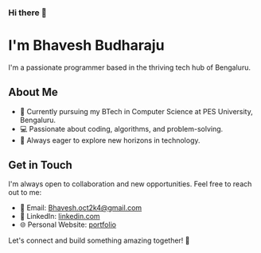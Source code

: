 ### Hi there 👋

<!--
**Bhavesh2k4/Bhavesh2k4** is a ✨ _special_ ✨ repository because its `README.md` (this file) appears on your GitHub profile.

Here are some ideas to get you started:

- 🔭 I’m currently working on ...
- 🌱 I’m currently learning ...
- 👯 I’m looking to collaborate on ...
- 🤔 I’m looking for help with ...
- 💬 Ask me about ...
- 📫 How to reach me: ...
- 😄 Pronouns: ...
- ⚡ Fun fact: ...
-->
#  I'm Bhavesh Budharaju

I'm a passionate programmer based in the thriving tech hub of Bengaluru.

## About Me

- 🌱 Currently pursuing my BTech in Computer Science at PES University, Bengaluru.
- 💻 Passionate about coding, algorithms, and problem-solving.
- 🚀 Always eager to explore new horizons in technology.

## Get in Touch

I'm always open to collaboration and new opportunities. Feel free to reach out to me:

- 📧 Email: [Bhavesh.oct2k4@gmail.com](mailto:Bhavesh.oct2k4@gmail.com)
- 🔗 LinkedIn: [linkedin.com](https://www.linkedin.com/in/bhavesh-budharaju-0068b0250/)
- 🌐 Personal Website: [portfolio](https://bhavesh-budharaju-portfolio.vercel.app/)


Let's connect and build something amazing together! 🚀
